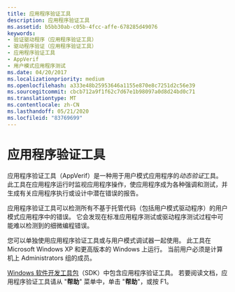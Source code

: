 ```yaml
---
title: 应用程序验证工具
description: 应用程序验证工具
ms.assetid: b5bb30ab-c05b-4fcc-affe-678285d49076
keywords:
- 验证驱动程序（应用程序验证工具）
- 驱动程序验证（应用程序验证工具）
- 应用程序验证工具
- AppVerif
- 用户模式应用程序测试
ms.date: 04/20/2017
ms.localizationpriority: medium
ms.openlocfilehash: a333e48b25953646a1155e870e8c7251d2c56e39
ms.sourcegitcommit: cbcb712a9f1f62c7d67e1b98097a0d8d24bd0c71
ms.translationtype: MT
ms.contentlocale: zh-CN
ms.lasthandoff: 05/21/2020
ms.locfileid: "83769699"
---
```

# <a name="application-verifier"></a>应用程序验证工具


应用程序验证工具（AppVerif）是一种用于用户模式应用程序的*动态验证*工具。 此工具在应用程序运行时监视应用程序操作，使应用程序成为各种强调和测试，并生成有关应用程序执行或设计中潜在错误的报告。

应用程序验证工具可以检测所有不基于托管代码（包括用户模式驱动程序）的用户模式应用程序中的错误。 它会发现在标准应用程序测试或驱动程序测试过程中可能难以检测到的细微编程错误。

您可以单独使用应用程序验证工具或与用户模式调试器一起使用。 此工具在 Microsoft Windows XP 和更高版本的 Windows 上运行。 当前用户必须是计算机上 Administrators 组的成员。

[Windows 软件开发工具包](https://developer.microsoft.com/windows/downloads/windows-10-sdk/)（SDK）中包含应用程序验证工具。 若要阅读文档，应用程序验证工具请从 "**帮助**" 菜单中，单击 "**帮助**"，或按 F1。

 

 





